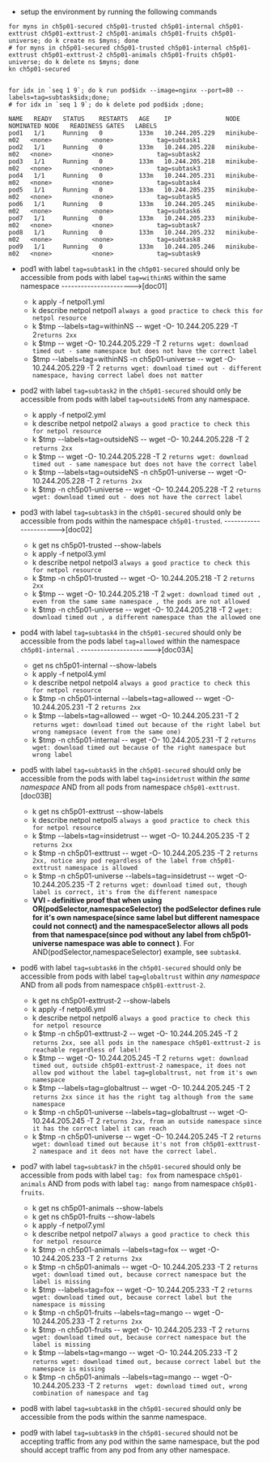 - setup the environment by running the following commands
```
for myns in ch5p01-secured ch5p01-trusted ch5p01-internal ch5p01-exttrust ch5p01-exttrust-2 ch5p01-animals ch5p01-fruits ch5p01-universe; do k create ns $myns; done
# for myns in ch5p01-secured ch5p01-trusted ch5p01-internal ch5p01-exttrust ch5p01-exttrust-2 ch5p01-animals ch5p01-fruits ch5p01-universe; do k delete ns $myns; done
kn ch5p01-secured


for idx in `seq 1 9`; do k run pod$idx --image=nginx --port=80 --labels=tag=subtask$idx;done;
# for idx in `seq 1 9`; do k delete pod pod$idx ;done;
```
```
NAME   READY   STATUS    RESTARTS   AGE    IP               NODE           NOMINATED NODE   READINESS GATES   LABELS
pod1   1/1     Running   0          133m   10.244.205.229   minikube-m02   <none>           <none>            tag=subtask1
pod2   1/1     Running   0          133m   10.244.205.228   minikube-m02   <none>           <none>            tag=subtask2
pod3   1/1     Running   0          133m   10.244.205.218   minikube-m02   <none>           <none>            tag=subtask3
pod4   1/1     Running   0          133m   10.244.205.231   minikube-m02   <none>           <none>            tag=subtask4
pod5   1/1     Running   0          133m   10.244.205.235   minikube-m02   <none>           <none>            tag=subtask5
pod6   1/1     Running   0          133m   10.244.205.245   minikube-m02   <none>           <none>            tag=subtask6
pod7   1/1     Running   0          133m   10.244.205.233   minikube-m02   <none>           <none>            tag=subtask7
pod8   1/1     Running   0          133m   10.244.205.232   minikube-m02   <none>           <none>            tag=subtask8
pod9   1/1     Running   0          133m   10.244.205.246   minikube-m02   <none>           <none>            tag=subtask9
```
- pod1 with label `tag=subtask1` in the `ch5p01-secured` should only be accessible from pods with label `tag=withinNS` within the same namespace  ---------------------->[doc01]
    - k apply -f netpol1.yml 
    - k describe netpol netpol1 `always a good practice to check this for netpol resource`
    - k $tmp --labels=tag=withinNS -- wget -O- 10.244.205.229 -T 2`returns 2xx`
    - k $tmp -- wget -O- 10.244.205.229 -T 2 `returns wget: download timed out - same namespace but does not have the correct label`
    - $tmp --labels=tag=withinNS -n ch5p01-universe -- wget -O- 10.244.205.229 -T 2 `returns wget: download timed out - different namespace, having correct label does not matter`
- pod2 with label `tag=subtask2` in the `ch5p01-secured` should only be accessible from pods with label `tag=outsideNS` from any namespace.
    - k apply -f netpol2.yml 
    - k describe netpol netpol2 `always a good practice to check this for netpol resource`
    - k $tmp --labels=tag=outsideNS -- wget -O- 10.244.205.228 -T 2 `returns 2xx`
    - k $tmp -- wget -O- 10.244.205.228 -T 2 `returns wget: download timed out - same namespace but does not have the correct label`
    - k $tmp --labels=tag=outsideNS -n ch5p01-universe -- wget -O- 10.244.205.228 -T 2 `returns 2xx`
    - k $tmp -n ch5p01-universe -- wget -O- 10.244.205.228 -T 2 `returns wget: download timed out - does not have the correct label`
- pod3 with label `tag=subtask3` in the `ch5p01-secured` should only be accessible from pods within the namespace `ch5p01-trusted`. ---------------------->[doc02]
    - k  get ns ch5p01-trusted --show-labels
    - k apply -f netpol3.yml 
    - k describe netpol netpol3 `always a good practice to check this for netpol resource`
    - k $tmp -n ch5p01-trusted -- wget -O- 10.244.205.218 -T 2 `returns 2xx`
    - k $tmp -- wget -O- 10.244.205.218 -T 2 `wget: download timed out , even from the same same namespace , the pods are not allowed`
    - k $tmp -n ch5p01-universe -- wget -O- 10.244.205.218 -T 2 `wget: download timed out , a different namespace than the allowed one`
- pod4 with label `tag=subtask4` in the `ch5p01-secured` should only be accessible from the pods label `tag=allowed` within the namespace `ch5p01-internal` .  ---------------------->[doc03A]
    - get ns ch5p01-internal --show-labels
    - k apply -f netpol4.yml 
    - k describe netpol netpol4 `always a good practice to check this for netpol resource`
    - k $tmp -n ch5p01-internal --labels=tag=allowed -- wget -O- 10.244.205.231 -T 2 `returns 2xx`
    - k $tmp --labels=tag=allowed -- wget -O- 10.244.205.231 -T 2 `returns wget: download timed out because of the right label but wrong namepsace (event from the same one)`
    - k $tmp -n ch5p01-internal -- wget -O- 10.244.205.231 -T 2 `returns  wget: download timed out because of the right namespace but wrong label`
- pod5 with label `tag=subtask5` in the `ch5p01-secured` should only be accessible from the pods with label `tag=insidetrust` within *the same namespace* AND from all pods from namespace `ch5p01-exttrust`.[doc03B]
    - k get ns ch5p01-exttrust --show-labels
    - k describe netpol netpol5 `always a good practice to check this for netpol resource`
    - k $tmp --labels=tag=insidetrust -- wget -O- 10.244.205.235 -T 2 `returns 2xx`
    - k $tmp -n ch5p01-exttrust -- wget -O- 10.244.205.235 -T 2 `returns 2xx, notice any pod regardless of the label from ch5p01-exttrust namespace is allowed`
    - k $tmp -n ch5p01-universe --labels=tag=insidetrust -- wget -O- 10.244.205.235 -T 2 `returns wget: download timed out, though label is correct, it's from the different namespace`
    - **VVI - definitive proof that when using OR(podSelector,namespaceSelector) the podSelector defines rule for it's own namespace(since same label but different namespace could not connect) and the namespaceSelector allows all pods from that namespace(since pod without any label from ch5p01-universe namespace was able to connect )**. For AND(podSelector,namespaceSelector) example, see `subtask4`.
- pod6 with label `tag=subtask6` in the `ch5p01-secured` should only be accessible from pods with label `tag=globaltrust` within *any namespace*  AND from all pods from namespace `ch5p01-exttrust-2`.  
    - k get ns ch5p01-exttrust-2 --show-labels
    - k apply -f netpol6.yml 
    - k describe netpol netpol6 `always a good practice to check this for netpol resource`
    - k $tmp -n ch5p01-exttrust-2 -- wget -O- 10.244.205.245 -T 2 `returns 2xx, see all pods in the namespace ch5p01-exttrust-2 is reachable regardless of label!`
    - k $tmp -- wget -O- 10.244.205.245 -T 2 `returns wget: download timed out, outside ch5p01-exttrust-2 namespace, it does not allow pod without the label tag=globaltrust, not from it's own namespace`
    - k $tmp --labels=tag=globaltrust -- wget -O- 10.244.205.245 -T 2 `returns 2xx since it has the right tag although from the same namespace`
    - k $tmp -n ch5p01-universe --labels=tag=globaltrust -- wget -O- 10.244.205.245 -T 2 `returns 2xx, from an outside namespace since it has the correct label it can reach`
    - k $tmp -n ch5p01-universe -- wget -O- 10.244.205.245 -T 2 `returns  wget: download timed out because it's not from ch5p01-exttrust-2 namespace and it deos not have the correct label.`
- pod7 with label `tag=subtask7` in the `ch5p01-secured` should only be accessible from pods with label `tag: fox` from namespace `ch5p01-animals` AND from pods with label `tag: mango` from namespace `ch5p01-fruits`.
    - k get ns ch5p01-animals --show-labels
    - k get ns ch5p01-fruits --show-labels
    - k apply -f netpol7.yml 
    - k describe netpol netpol7 `always a good practice to check this for netpol resource`
    - k $tmp -n ch5p01-animals --labels=tag=fox -- wget -O- 10.244.205.233  -T 2 `returns 2xx`
    - k $tmp -n ch5p01-animals -- wget -O- 10.244.205.233  -T 2 `returns wget: download timed out, because correct namespace but the label is missing`
    - k $tmp --labels=tag=fox -- wget -O- 10.244.205.233  -T 2 `returns wget: download timed out, because correct label but the namespace is missing`
    - k $tmp -n ch5p01-fruits --labels=tag=mango -- wget -O- 10.244.205.233  -T 2 `returns 2xx`
    - k $tmp -n ch5p01-fruits -- wget -O- 10.244.205.233  -T 2 `returns wget: download timed out, because correct namespace but the label is missing`
    - k $tmp --labels=tag=mango -- wget -O- 10.244.205.233  -T 2 `returns wget: download timed out, because correct label but the namespace is missing`
    - k $tmp -n ch5p01-animals --labels=tag=mango -- wget -O- 10.244.205.233  -T 2 `returns  wget: download timed out, wrong combination of namespace and tag`

- pod8 with label `tag=subtask8` in the `ch5p01-secured` should only be accessible from the pods within the sanme namespace.
- pod9 with label `tag=subtask9` in the `ch5p01-secured` should not be accepting traffic from any pod within the same namespace, but the pod should accept traffic from any pod from any other namespace.
